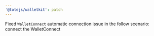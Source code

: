 ```yaml
---
'@totejs/walletkit': patch
---
```


Fixed `WalletConnect` automatic connection issue in the follow scenario: connect the WalletConnect
